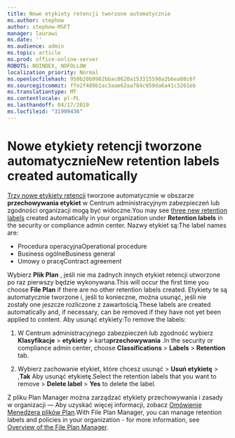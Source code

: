 ```yaml
---
title: Nowe etykiety retencji tworzone automatycznie
ms.author: stephow
author: stephow-MSFT
manager: laurawi
ms.date: ''
ms.audience: admin
ms.topic: article
ms.prod: office-online-server
ROBOTS: NOINDEX, NOFOLLOW
localization_priority: Normal
ms.openlocfilehash: 950b20b9982bbac8620a153315598a2b6ea08c6f
ms.sourcegitcommit: ffe2f489b1ac3aae62aa784c959da6a41c3261eb
ms.translationtype: MT
ms.contentlocale: pl-PL
ms.lasthandoff: 04/17/2019
ms.locfileid: "31909436"
---
```

# <a name="new-retention-labels-created-automatically"></a><span data-ttu-id="9fd42-102">Nowe etykiety retencji tworzone automatycznie</span><span class="sxs-lookup"><span data-stu-id="9fd42-102">New retention labels created automatically</span></span>

<span data-ttu-id="9fd42-103">[Trzy nowe etykiety retencji](https://docs.microsoft.com/en-us/office365/securitycompliance/file-plan-manager#default-retention-labels-and-label-policy) tworzone automatycznie w obszarze **przechowywania etykiet** w Centrum administracyjnym zabezpieczeń lub zgodności organizacji mogą być widoczne.</span><span class="sxs-lookup"><span data-stu-id="9fd42-103">You may see [three new retention labels](https://docs.microsoft.com/en-us/office365/securitycompliance/file-plan-manager#default-retention-labels-and-label-policy) created automatically in your organization under **Retention labels** in the security or compliance admin center.</span></span> <span data-ttu-id="9fd42-104">Nazwy etykiet są:</span><span class="sxs-lookup"><span data-stu-id="9fd42-104">The label names are:</span></span>

- <span data-ttu-id="9fd42-105">Procedura operacyjna</span><span class="sxs-lookup"><span data-stu-id="9fd42-105">Operational procedure</span></span>
- <span data-ttu-id="9fd42-106">Business ogólne</span><span class="sxs-lookup"><span data-stu-id="9fd42-106">Business general</span></span>
- <span data-ttu-id="9fd42-107">Umowy o pracę</span><span class="sxs-lookup"><span data-stu-id="9fd42-107">Contract agreement</span></span>

<span data-ttu-id="9fd42-108">Wybierz **Plik Plan** , jeśli nie ma żadnych innych etykiet retencji utworzone po raz pierwszy będzie wykonywana.</span><span class="sxs-lookup"><span data-stu-id="9fd42-108">This will occur the first time you choose **File Plan** if there are no other retention labels created.</span></span> <span data-ttu-id="9fd42-109">Etykiety te są automatycznie tworzone i, jeśli to konieczne, można usunąć, jeśli nie zostały one jeszcze rozliczone z zawartością.</span><span class="sxs-lookup"><span data-stu-id="9fd42-109">These labels are created automatically and, if necessary, can be removed if they have not yet been applied to content.</span></span> <span data-ttu-id="9fd42-110">Aby usunąć etykiety:</span><span class="sxs-lookup"><span data-stu-id="9fd42-110">To remove the labels:</span></span>

1. <span data-ttu-id="9fd42-111">W Centrum administracyjnego zabezpieczeń lub zgodność wybierz **Klasyfikacje** > **etykiety** > karta**przechowywania** .</span><span class="sxs-lookup"><span data-stu-id="9fd42-111">In the security or compliance admin center, choose **Classifications** > **Labels** > **Retention** tab.</span></span>

1. <span data-ttu-id="9fd42-112">Wybierz zachowanie etykiet, które chcesz usunąć > **Usuń etykietę** > ,**Tak** Aby usunąć etykietę.</span><span class="sxs-lookup"><span data-stu-id="9fd42-112">Select the retention labels that you want to remove > **Delete label** > **Yes** to delete the label.</span></span>

<span data-ttu-id="9fd42-113">Z pliku Plan Manager można zarządzać etykiety przechowywania i zasady w organizacji — Aby uzyskać więcej informacji, zobacz [Omówienie Menedżera plików Plan](https://docs.microsoft.com/en-us/office365/securitycompliance/file-plan-manager).</span><span class="sxs-lookup"><span data-stu-id="9fd42-113">With File Plan Manager, you can manage retention labels and policies in your organization - for more information, see [Overview of the File Plan Manager](https://docs.microsoft.com/en-us/office365/securitycompliance/file-plan-manager).</span></span>